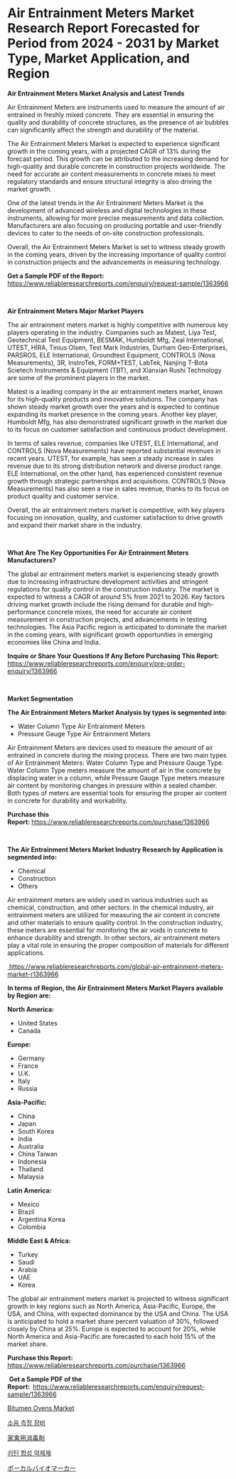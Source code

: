 <p><h1>Air Entrainment Meters Market Research Report Forecasted for Period from 2024 -  2031 by Market Type, Market Application, and Region</h1></p><p><strong>Air Entrainment Meters Market Analysis and Latest Trends</strong></p>
<p><p>Air Entrainment Meters are instruments used to measure the amount of air entrained in freshly mixed concrete. They are essential in ensuring the quality and durability of concrete structures, as the presence of air bubbles can significantly affect the strength and durability of the material.</p><p>The Air Entrainment Meters Market is expected to experience significant growth in the coming years, with a projected CAGR of 13% during the forecast period. This growth can be attributed to the increasing demand for high-quality and durable concrete in construction projects worldwide. The need for accurate air content measurements in concrete mixes to meet regulatory standards and ensure structural integrity is also driving the market growth.</p><p>One of the latest trends in the Air Entrainment Meters Market is the development of advanced wireless and digital technologies in these instruments, allowing for more precise measurements and data collection. Manufacturers are also focusing on producing portable and user-friendly devices to cater to the needs of on-site construction professionals.</p><p>Overall, the Air Entrainment Meters Market is set to witness steady growth in the coming years, driven by the increasing importance of quality control in construction projects and the advancements in measuring technology.</p></p>
<p><strong>Get a Sample PDF of the Report:&nbsp;</strong> <a href="https://www.reliableresearchreports.com/enquiry/request-sample/1363966">https://www.reliableresearchreports.com/enquiry/request-sample/1363966</a></p>
<p>&nbsp;</p>
<p><strong>Air Entrainment Meters Major Market Players</strong></p>
<p><p>The air entrainment meters market is highly competitive with numerous key players operating in the industry. Companies such as Matest, Liya Test, Geotechnical Test Equipment, BESMAK, Humboldt Mfg, Zeal International, UTEST, HİRA, Tinius Olsen, Test Mark Industries, Durham Geo-Enterprises, PARSROS, ELE International, Groundtest Equipment, CONTROLS (Nova Measurements), 3R, InstroTek, FORM+TEST, LabTek, Nanjing T-Bota Scietech Instruments & Equipment (TBT), and Xianxian Rushi Technology are some of the prominent players in the market.</p><p>Matest is a leading company in the air entrainment meters market, known for its high-quality products and innovative solutions. The company has shown steady market growth over the years and is expected to continue expanding its market presence in the coming years. Another key player, Humboldt Mfg, has also demonstrated significant growth in the market due to its focus on customer satisfaction and continuous product development.</p><p>In terms of sales revenue, companies like UTEST, ELE International, and CONTROLS (Nova Measurements) have reported substantial revenues in recent years. UTEST, for example, has seen a steady increase in sales revenue due to its strong distribution network and diverse product range. ELE International, on the other hand, has experienced consistent revenue growth through strategic partnerships and acquisitions. CONTROLS (Nova Measurements) has also seen a rise in sales revenue, thanks to its focus on product quality and customer service.</p><p>Overall, the air entrainment meters market is competitive, with key players focusing on innovation, quality, and customer satisfaction to drive growth and expand their market share in the industry.</p></p>
<p>&nbsp;</p>
<p><strong>What Are The Key Opportunities For Air Entrainment Meters Manufacturers?</strong></p>
<p><p>The global air entrainment meters market is experiencing steady growth due to increasing infrastructure development activities and stringent regulations for quality control in the construction industry. The market is expected to witness a CAGR of around 5% from 2021 to 2026. Key factors driving market growth include the rising demand for durable and high-performance concrete mixes, the need for accurate air content measurement in construction projects, and advancements in testing technologies. The Asia Pacific region is anticipated to dominate the market in the coming years, with significant growth opportunities in emerging economies like China and India.</p></p>
<p><strong>Inquire or Share Your Questions If Any Before Purchasing This Report:</strong> <a href="https://www.reliableresearchreports.com/enquiry/pre-order-enquiry/1363966">https://www.reliableresearchreports.com/enquiry/pre-order-enquiry/1363966</a></p>
<p>&nbsp;</p>
<p><strong>Market Segmentation</strong></p>
<p><strong>The Air Entrainment Meters Market Analysis by types is segmented into:</strong></p>
<p><ul><li>Water Column Type Air Entrainment Meters</li><li>Pressure Gauge Type Air Entrainment Meters</li></ul></p>
<p><p>Air Entrainment Meters are devices used to measure the amount of air entrained in concrete during the mixing process. There are two main types of Air Entrainment Meters: Water Column Type and Pressure Gauge Type. Water Column Type meters measure the amount of air in the concrete by displacing water in a column, while Pressure Gauge Type meters measure air content by monitoring changes in pressure within a sealed chamber. Both types of meters are essential tools for ensuring the proper air content in concrete for durability and workability.</p></p>
<p><strong>Purchase this Report:&nbsp;</strong><a href="https://www.reliableresearchreports.com/purchase/1363966">https://www.reliableresearchreports.com/purchase/1363966</a></p>
<p>&nbsp;</p>
<p><strong>The Air Entrainment Meters Market Industry Research by Application is segmented into:</strong></p>
<p><ul><li>Chemical</li><li>Construction</li><li>Others</li></ul></p>
<p><p>Air entrainment meters are widely used in various industries such as chemical, construction, and other sectors. In the chemical industry, air entrainment meters are utilized for measuring the air content in concrete and other materials to ensure quality control. In the construction industry, these meters are essential for monitoring the air voids in concrete to enhance durability and strength. In other sectors, air entrainment meters play a vital role in ensuring the proper composition of materials for different applications.</p></p>
<p><a href="https://www.reliableresearchreports.com/global-air-entrainment-meters-market-r1363966">&nbsp;https://www.reliableresearchreports.com/global-air-entrainment-meters-market-r1363966</a></p>
<p><strong>In terms of Region, the Air Entrainment Meters Market Players available by Region are:</strong></p>
<p>
    <p> <strong> North America: </strong>
        <ul>
            <li>United States</li>
            <li>Canada</li>
        </ul>
        </p> 
    <p> <strong> Europe: </strong>
        <ul>
            <li>Germany</li>
            <li>France</li>
            <li>U.K.</li>
            <li>Italy</li>
            <li>Russia</li>
        </ul>
        </p> 
    <p> <strong> Asia-Pacific: </strong>
        <ul>
            <li>China</li>
            <li>Japan</li>
            <li>South Korea</li>
            <li>India</li>
            <li>Australia</li>
            <li>China Taiwan</li>
            <li>Indonesia</li>
            <li>Thailand</li>
            <li>Malaysia</li>
        </ul>
        </p> 
    <p> <strong> Latin America: </strong>
        <ul>
            <li>Mexico</li>
            <li>Brazil</li>
            <li>Argentina Korea</li>
            <li>Colombia</li>
        </ul>
        </p> 
    <p> <strong> Middle East & Africa: </strong>
        <ul>
            <li>Turkey</li>
            <li>Saudi</li>
            <li>Arabia</li>
            <li>UAE</li>
            <li>Korea</li>
        </ul>
    </p>
    </p>
<p><p>The global air entrainment meters market is projected to witness significant growth in key regions such as North America, Asia-Pacific, Europe, the USA, and China, with expected dominance by the USA and China. The USA is anticipated to hold a market share percent valuation of 30%, followed closely by China at 25%. Europe is expected to account for 20%, while North America and Asia-Pacific are forecasted to each hold 15% of the market share.</p></p>
<p><strong>Purchase this Report: </strong><a href="https://www.reliableresearchreports.com/purchase/1363966">https://www.reliableresearchreports.com/purchase/1363966</a></p>
<p>&nbsp;<strong>Get a Sample PDF of the Report:&nbsp;&nbsp;</strong><a href="https://www.reliableresearchreports.com/enquiry/request-sample/1363966">https://www.reliableresearchreports.com/enquiry/request-sample/1363966</a></p>
<p><strong></strong></p>
<p><p><a href="https://github.com/CliffMedina6/Market-Research-Report-List-4/blob/main/bitumen-ovens-market.md">Bitumen Ovens Market</a></p><p><a href="https://medium.com/@jasonalter89657w/%EC%86%8C%EC%9D%8C-%EC%B8%A1%EC%A0%95-%EC%9E%A5%EB%B9%84-%EC%8B%9C%EC%9E%A5-%EC%A0%84%EB%A7%9D-%EC%82%B0%EC%97%85-%EA%B0%9C%EC%9A%94-%EB%B0%8F-%EC%98%88%EC%B8%A1-2024%EB%85%84%EB%B6%80%ED%84%B0-2031%EB%85%84%EA%B9%8C%EC%A7%80-96c2692d8787">소음 측정 장비</a></p><p><a href="https://github.com/mreklxf44233/Market-Research-Report-List-1/blob/main/551748843037.md">家禽用消毒剤</a></p><p><a href="https://medium.com/@royaloeger/%ED%82%A4%ED%8B%B4-%ED%95%A9%EC%84%B1-%EC%96%B5%EC%A0%9C%EC%A0%9C-%EC%8B%9C%EC%9E%A5-%EA%B7%9C%EB%AA%A8-%EB%B0%8F-%EC%8B%9C%EC%9E%A5-%EB%8F%99%ED%96%A5-%EC%99%84%EC%A0%84%ED%95%9C-%EC%82%B0%EC%97%85-%EA%B0%9C%EC%9A%94-2024%EB%85%84%EB%B6%80%ED%84%B0-2031%EB%85%84%EA%B9%8C%EC%A7%80-cf8b646a33b8">키틴 합성 억제제</a></p><p><a href="https://medium.com/@jerrycurtis23/%E3%83%9C%E3%83%BC%E3%82%AB%E3%83%AB%E3%83%90%E3%82%A4%E3%82%AA%E3%83%9E%E3%83%BC%E3%82%AB%E3%83%BC%E5%B8%82%E5%A0%B4%E8%A6%8F%E6%A8%A1%E3%81%AF-%E3%82%B0%E3%83%AD%E3%83%BC%E3%83%90%E3%83%AB%E7%94%A3%E6%A5%AD%E3%81%AE%E6%9C%80%E9%81%A9%E3%81%AA%E3%83%9E%E3%83%BC%E3%82%B1%E3%83%86%E3%82%A3%E3%83%B3%E3%82%B0%E3%83%81%E3%83%A3%E3%83%8D%E3%83%AB%E3%82%92%E6%98%8E%E3%82%89%E3%81%8B%E3%81%AB%E3%81%97%E3%81%BE%E3%81%99-e4e4c0c29425">ボーカルバイオマーカー</a></p></p>